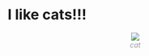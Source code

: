 # I like cats!!!

<p style="height: 200px; text-align: center;">
<img src="https://cdn.discordapp.com/attachments/766537168713547776/1110648631104634992/loading_cats.gif"></img>
<br>
<span style="font-style:italic; color: #999">cat</span></p>
